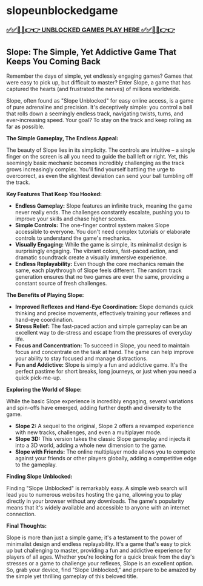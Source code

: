 # slopeunblockedgame

### [✅✅🔴🔴👉👉 UNBLOCKED GAMES PLAY HERE ✅✅🔴🔴👉👉](https://topstoryindia.com)

## Slope: The Simple, Yet Addictive Game That Keeps You Coming Back

Remember the days of simple, yet endlessly engaging games? Games that were easy to pick up, but difficult to master? Enter Slope, a game that has captured the hearts (and frustrated the nerves) of millions worldwide. 

Slope, often found as "Slope Unblocked" for easy online access, is a game of pure adrenaline and precision. It's deceptively simple: you control a ball that rolls down a seemingly endless track, navigating twists, turns, and ever-increasing speed. Your goal? To stay on the track and keep rolling as far as possible.  

**The Simple Gameplay, The Endless Appeal:**

The beauty of Slope lies in its simplicity. The controls are intuitive – a single finger on the screen is all you need to guide the ball left or right. Yet, this seemingly basic mechanic becomes incredibly challenging as the track grows increasingly complex. You'll find yourself battling the urge to overcorrect, as even the slightest deviation can send your ball tumbling off the track.

**Key Features That Keep You Hooked:**

* **Endless Gameplay:** Slope features an infinite track, meaning the game never really ends. The challenges constantly escalate, pushing you to improve your skills and chase higher scores.
* **Simple Controls:** The one-finger control system makes Slope accessible to everyone. You don't need complex tutorials or elaborate controls to understand the game's mechanics.
* **Visually Engaging:** While the game is simple, its minimalist design is surprisingly engaging. The vibrant colors, fast-paced action, and dramatic soundtrack create a visually immersive experience.
* **Endless Replayability:** Even though the core mechanics remain the same, each playthrough of Slope feels different. The random track generation ensures that no two games are ever the same, providing a constant source of fresh challenges. 

**The Benefits of Playing Slope:**

* **Improved Reflexes and Hand-Eye Coordination:** Slope demands quick thinking and precise movements, effectively training your reflexes and hand-eye coordination.
* **Stress Relief:** The fast-paced action and simple gameplay can be an excellent way to de-stress and escape from the pressures of everyday life.
* **Focus and Concentration:**  To succeed in Slope, you need to maintain focus and concentrate on the task at hand. The game can help improve your ability to stay focused and manage distractions.
* **Fun and Addictive:** Slope is simply a fun and addictive game. It's the perfect pastime for short breaks, long journeys, or just when you need a quick pick-me-up.

**Exploring the World of Slope:**

While the basic Slope experience is incredibly engaging, several variations and spin-offs have emerged, adding further depth and diversity to the game. 

* **Slope 2:** A sequel to the original, Slope 2 offers a revamped experience with new tracks, challenges, and even a multiplayer mode. 
* **Slope 3D:**  This version takes the classic Slope gameplay and injects it into a 3D world, adding a whole new dimension to the game.
* **Slope with Friends:**  The online multiplayer mode allows you to compete against your friends or other players globally, adding a competitive edge to the gameplay.

**Finding Slope Unblocked:**

Finding "Slope Unblocked" is remarkably easy. A simple web search will lead you to numerous websites hosting the game, allowing you to play directly in your browser without any downloads. The game's popularity means that it's widely available and accessible to anyone with an internet connection.

**Final Thoughts:**

Slope is more than just a simple game; it's a testament to the power of minimalist design and endless replayability. It's a game that's easy to pick up but challenging to master, providing a fun and addictive experience for players of all ages. Whether you're looking for a quick break from the day's stresses or a game to challenge your reflexes, Slope is an excellent option. So, grab your device, find "Slope Unblocked," and prepare to be amazed by the simple yet thrilling gameplay of this beloved title. 
